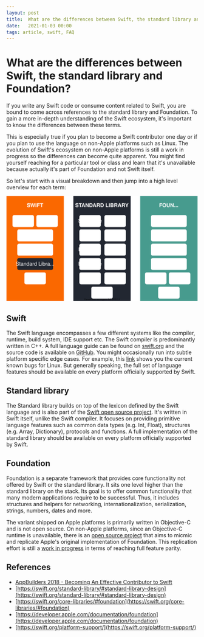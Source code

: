 ```yaml
---
layout: post
title:  What are the differences between Swift, the standard library and Foundation?
date:   2021-01-03 00:00
tags: article, swift, FAQ
---
```


# What are the differences between Swift, the standard library and Foundation?

If you write any Swift code or consume content related to Swift, you are bound to come across references to the standard library and Foundation. To gain a more in-depth understanding of the Swift ecosystem, it's important to know the differences between these terms. 

This is especially true if you plan to become a Swift contributor one day or if you plan to use the language on non-Apple platforms such as Linux. The evolution of Swift's ecosystem on non-Apple platforms is still a work in progress so the differences can become quite apparent. You might find yourself reaching for a particular tool or class and learn that it's unavailable because actually it's part of Foundation and not Swift itself. 

So let's start with a visual breakdown and then jump into a high level overview for each term:

![Swift, standard library and Foundation comparison](/images/swift-vs-stdlib-vs-foundation.svg)

## Swift

The Swift language encompasses a few different systems like the compiler, runtime, build system, IDE support etc. The Swift compiler is predominantly written in C++. A full language guide can be found on [swift.org](https://swift.org/) and the source code is available on [GitHub](https://github.com/apple/swift). You might occasionally run into subtle platform specific edge cases. For example, this [link](https://bugs.swift.org/issues/?jql=labels+%3D+Linux) shows you the current known bugs for Linux. But generally speaking, the full set of language features should be available on every platform officially supported by Swift.

## Standard library

The Standard library builds on top of the lexicon defined by the Swift language and is also part of the [Swift open source project](https://github.com/apple/swift/tree/main/stdlib). It's written in Swift itself, unlike the Swift compiler. It focuses on providing primitive language features such as common data types (e.g. Int, Float), structures (e.g. Array, Dictionary), protocols and functions.  A full implementation of the standard library should be available on every platform officially supported by Swift.

## Foundation

Foundation is a separate framework that provides core functionality not offered by Swift or the standard library. It sits one level higher than the standard library on the stack. Its goal is to offer common functionality that many modern applications require to be successful. Thus, it includes structures and helpers for networking, internationalization, serialization, strings, numbers, dates and more.

The variant shipped on Apple platforms is primarily written in Objective-C and is not open source. On non-Apple platforms, since an Objective-C runtime is unavailable, there is an [open source project](https://github.com/apple/swift-corelibs-foundation) that aims to micmic and replicate Apple's original implementation of Foundation. This replication effort is still a [work in progress](https://github.com/apple/swift-corelibs-foundation/blob/main/Docs/Status.md) in terms of reaching full feature parity.

## References

- [AppBuilders 2018 - Becoming An Effective Contributor to Swift](https://www.youtube.com/watch?v=oGJKsp-pZPk)
- [https://swift.org/standard-library/#standard-library-design](https://swift.org/standard-library/#standard-library-design)
- [https://swift.org/core-libraries/#foundation](https://swift.org/core-libraries/#foundation)
- [https://developer.apple.com/documentation/foundation](https://developer.apple.com/documentation/foundation)
- [https://swift.org/platform-support/](https://swift.org/platform-support/)
